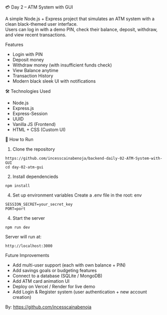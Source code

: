 💳 Day 2 – ATM System with GUI

A simple Node.js + Express project that simulates an ATM system with a clean black-themed user interface.  
Users can log in with a demo PIN, check their balance, deposit, withdraw, and view recent transactions.  

Features
- Login with PIN
- Deposit money
- Withdraw money (with insufficient funds check)
- View Balance anytime
- Transaction History
- Modern black sleek UI with notifications


🛠 Technologies Used
- Node.js
- Express.js
- Express-Session
- UUID
- Vanilla JS (Frontend)
- HTML + CSS (Custom UI)



🚀 How to Run

1. Clone the repository
```git clone
https://github.com/incesscainabenoja/backend-daily-02-ATM-System-with-GUI
cd day-02-atm-gui
```

2. Install dependencieds
```
npm install
```

4. Set up environment variables
Create a .env file in the root:
env
```
SESSION_SECRET=your_secret_key
PORT=port
```
4. Start the server
```
npm run dev
```
Server will run at:
```
http://localhost:3000
```

Future Improvements
- Add multi-user support (each with own balance + PIN)  
- Add savings goals or budgeting features  
- Connect to a database (SQLite / MongoDB)  
- Add ATM card animation UI  
- Deploy on Vercel / Render for live demo  
- Add Login & Register system (user authentication + new account creation)
  

By: https://github.com/incesscainabenoja
